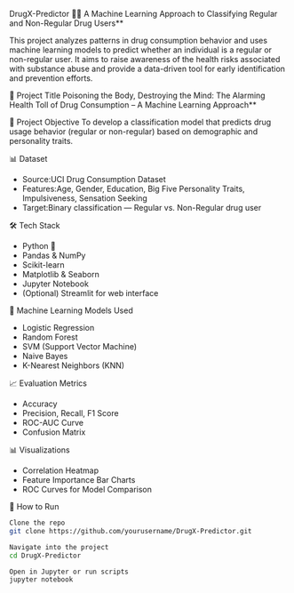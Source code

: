 DrugX-Predictor 🔬💊
A Machine Learning Approach to Classifying Regular and Non-Regular Drug Users**

This project analyzes patterns in drug consumption behavior and uses machine learning models to predict whether an individual is a regular or non-regular user. It aims to raise awareness of the health risks associated with substance abuse and provide a data-driven tool for early identification and prevention efforts.

📌 Project Title
Poisoning the Body, Destroying the Mind: The Alarming Health Toll of Drug Consumption – A Machine Learning Approach**

🧠 Project Objective
To develop a classification model that predicts drug usage behavior (regular or non-regular) based on demographic and personality traits.

📊 Dataset
- Source:UCI Drug Consumption Dataset
- Features:Age, Gender, Education, Big Five Personality Traits, Impulsiveness, Sensation Seeking
- Target:Binary classification — Regular vs. Non-Regular drug user

🛠️ Tech Stack
- Python 🐍
- Pandas & NumPy
- Scikit-learn
- Matplotlib & Seaborn
- Jupyter Notebook
- (Optional) Streamlit for web interface

🧪 Machine Learning Models Used
- Logistic Regression
- Random Forest
- SVM (Support Vector Machine)
- Naive Bayes
- K-Nearest Neighbors (KNN)

📈 Evaluation Metrics
- Accuracy
- Precision, Recall, F1 Score
- ROC-AUC Curve
- Confusion Matrix

📊 Visualizations
- Correlation Heatmap
- Feature Importance Bar Charts
- ROC Curves for Model Comparison
  
🚀 How to Run
```bash
Clone the repo
git clone https://github.com/yourusername/DrugX-Predictor.git

Navigate into the project
cd DrugX-Predictor

Open in Jupyter or run scripts
jupyter notebook

